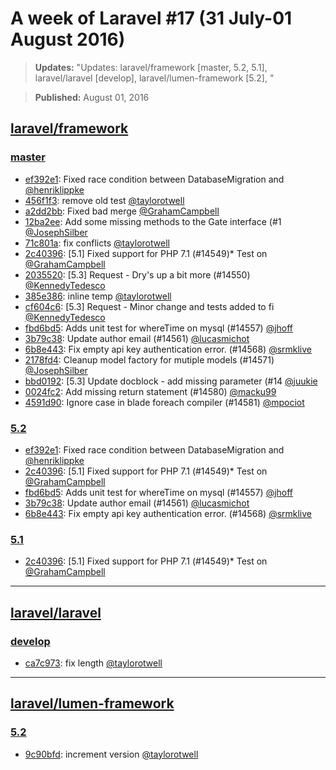 # A week of Laravel #17 (31 July-01 August 2016)

> **Updates:** "Updates: laravel/framework [master, 5.2, 5.1], laravel/laravel [develop], laravel/lumen-framework [5.2], "

> **Published:** August 01, 2016

## [laravel/framework](https://github.com/laravel/framework)

### [master](https://github.com/laravel/framework/compare/master@{2016-07-31}...master@{2016-08-01})
- [ef392e1](https://github.com/laravel/framework/commit/ef392e1d11a4df6e1eedf720d37eb22f61e59543): Fixed race condition between DatabaseMigration and [@henriklippke](https://github.com/henriklippke) 
- [456f1f3](https://github.com/laravel/framework/commit/456f1f3d197069baa7bad8de4b78df1db98def30): remove old test [@taylorotwell](https://github.com/taylorotwell) 
- [a2dd2bb](https://github.com/laravel/framework/commit/a2dd2bb2eaa837459d50f224d16167f9cd497ee9): Fixed bad merge [@GrahamCampbell](https://github.com/GrahamCampbell) 
- [12ba2ee](https://github.com/laravel/framework/commit/12ba2ee7964d05010d43b2f5f81e2278dd745479): Add some missing methods to the Gate interface (#1 [@JosephSilber](https://github.com/JosephSilber) 
- [71c801a](https://github.com/laravel/framework/commit/71c801a8cee8129aa450c7ae7f448842f8d8e726): fix conflicts [@taylorotwell](https://github.com/taylorotwell) 
- [2c40396](https://github.com/laravel/framework/commit/2c40396d6aad661950400fdda93552ccad5423d0): [5.1] Fixed support for PHP 7.1 (#14549)* Test on  [@GrahamCampbell](https://github.com/GrahamCampbell) 
- [2035520](https://github.com/laravel/framework/commit/20355200609e4eecbb10c7e6647702fdd808dcf1): [5.3] Request - Dry's up a bit more (#14550) [@KennedyTedesco](https://github.com/KennedyTedesco) 
- [385e386](https://github.com/laravel/framework/commit/385e38608ee516fd8a1fcc7cbbdaaec6e48305f1): inline temp [@taylorotwell](https://github.com/taylorotwell) 
- [cf604c6](https://github.com/laravel/framework/commit/cf604c64c583aea059bc154abcef63883a340d6e): [5.3] Request - Minor change and tests added to fi [@KennedyTedesco](https://github.com/KennedyTedesco) 
- [fbd6bd5](https://github.com/laravel/framework/commit/fbd6bd52abebed8e9066ca66f1ec3609845d16bf): Adds unit test for whereTime on mysql (#14557) [@jhoff](https://github.com/jhoff) 
- [3b79c38](https://github.com/laravel/framework/commit/3b79c3850f3f952473f858a73e668815f30dd004): Update author email (#14561) [@lucasmichot](https://github.com/lucasmichot) 
- [6b8e443](https://github.com/laravel/framework/commit/6b8e44343f3bc16c6c6299d93594511527c468b1): Fix empty api key authentication error. (#14568) [@srmklive](https://github.com/srmklive) 
- [2178fd4](https://github.com/laravel/framework/commit/2178fd48ba7ceda3ed308a18b1a51a54a00bb0fa): Cleanup model factory for mutiple models (#14571) [@JosephSilber](https://github.com/JosephSilber) 
- [bbd0192](https://github.com/laravel/framework/commit/bbd0192a9020693c463f651a5c53a9db3aa5370b): [5.3] Update docblock - add missing parameter (#14 [@juukie](https://github.com/juukie) 
- [0024fc2](https://github.com/laravel/framework/commit/0024fc2228ac4c223fccb3696b170e3c23f74084): Add missing return statement (#14580) [@macku99](https://github.com/macku99) 
- [4591d90](https://github.com/laravel/framework/commit/4591d90f6de700a7b67dedb0147d2c9dcf6acd51): Ignore case in blade foreach compiler (#14581) [@mpociot](https://github.com/mpociot) 


### [5.2](https://github.com/laravel/framework/compare/5.2@{2016-07-31}...5.2@{2016-08-01})
- [ef392e1](https://github.com/laravel/framework/commit/ef392e1d11a4df6e1eedf720d37eb22f61e59543): Fixed race condition between DatabaseMigration and [@henriklippke](https://github.com/henriklippke) 
- [2c40396](https://github.com/laravel/framework/commit/2c40396d6aad661950400fdda93552ccad5423d0): [5.1] Fixed support for PHP 7.1 (#14549)* Test on  [@GrahamCampbell](https://github.com/GrahamCampbell) 
- [fbd6bd5](https://github.com/laravel/framework/commit/fbd6bd52abebed8e9066ca66f1ec3609845d16bf): Adds unit test for whereTime on mysql (#14557) [@jhoff](https://github.com/jhoff) 
- [3b79c38](https://github.com/laravel/framework/commit/3b79c3850f3f952473f858a73e668815f30dd004): Update author email (#14561) [@lucasmichot](https://github.com/lucasmichot) 
- [6b8e443](https://github.com/laravel/framework/commit/6b8e44343f3bc16c6c6299d93594511527c468b1): Fix empty api key authentication error. (#14568) [@srmklive](https://github.com/srmklive) 


### [5.1](https://github.com/laravel/framework/compare/5.1@{2016-07-31}...5.1@{2016-08-01})
- [2c40396](https://github.com/laravel/framework/commit/2c40396d6aad661950400fdda93552ccad5423d0): [5.1] Fixed support for PHP 7.1 (#14549)* Test on  [@GrahamCampbell](https://github.com/GrahamCampbell) 


___

## [laravel/laravel](https://github.com/laravel/laravel)

### [develop](https://github.com/laravel/laravel/compare/develop@{2016-07-31}...develop@{2016-08-01})
- [ca7c973](https://github.com/laravel/laravel/commit/ca7c9732809cb60b80b4be64e0cdefdc5c5b7834): fix length [@taylorotwell](https://github.com/taylorotwell) 


___

## [laravel/lumen-framework](https://github.com/laravel/lumen-framework)

### [5.2](https://github.com/laravel/lumen-framework/compare/5.2@{2016-07-31}...5.2@{2016-08-01})
- [9c90bfd](https://github.com/laravel/lumen-framework/commit/9c90bfdb15a4f4761ed49de4afcffa9fcbfd5033): increment version [@taylorotwell](https://github.com/taylorotwell) 
